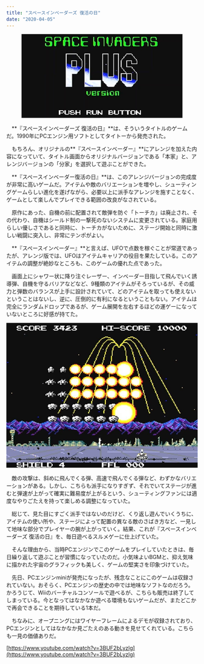 ```yaml
---
title: "スペースインベーダーズ 復活の日"
date: "2020-04-05"
---
```


<figure>

![](assets/nb13232d1a359_170cf7020539924d97acc0fd927906ab.jpg)

</figure>

　**『スペースインベーダーズ 復活の日』**は、そういうタイトルのゲームだ。1990年にPCエンジン用ソフトとしてタイトーから発売された。

　もちろん、オリジナルの**『スペースインベーダー』**にアレンジを加えた内容になっていて、タイトル画面からオリジナルバージョンである「本家」と、アレンジバージョンの「分家」を選択して遊ぶことができた。

　**『スペースインベーダー復活の日』**は、このアレンジバージョンの完成度が非常に高いゲームだ。アイテムや敵のバリエーションを増やし、シューティングゲームらしい進化を遂げながら、必要以上に派手なアレンジを施すことなく、ゲームとして楽しんでプレイできる範囲の改良がなされている。

　原作にあった、自機の前に配置されて敵弾を防ぐ「トーチカ」は廃止され、その代わり、自機はシールド制の一撃死のないシステムに変更されている。家庭用らしい優しさであると同時に、トーチカがないために、ステージ開始と同時に激しい戦闘に突入し、非常にテンポがよい。

　**『スペースインベーダー』**と言えば、UFOで点数を稼ぐことが常道であったが、アレンジ版では、UFOはアイテムキャリアの役目を果たしている。このアイテムの調整が絶妙なところも、このゲームの優れた点であった。

　画面上にシャワー状に降り注ぐレーザー、インベーダー目指して飛んでいく誘導弾、自機を守るバリアなどなど、9種類のアイテムがそろっているが、その威力と弾数のバランスが上手に設計されていて、どのアイテムを取っても使えないということはないし、逆に、圧倒的に有利になるということもない。アイテムは完全にランダムドロップであるが、ゲーム展開を左右するほどの運ゲーになっていないところに好感が持てた。

![画像1](assets/nb13232d1a359_picture_pc_60cbed1fa02983f3863dfe1a7213bc36.jpg)

　敵の攻撃は、斜めに飛んでくる弾、高速で飛んでくる弾など、わずかなバリエーションがある。しかし、こちらも派手になりすぎず、それでいてステージが進むと弾速が上がって確実に難易度が上がるという、シューティングファンには適度なやりごたえを持って楽しめる調整になっていた。

　総じて、見た目にすごく派手ではないのだけど、くり返し遊んでいくうちに、アイテムの使い所や、ステージによって配置の異なる敵のさばき方など、一見して地味な部分でプレイヤーの腕が上がっていく。結果、これが『スペースインベーダーズ 復活の日』を、毎日遊べるスルメゲーに仕上げていた。

　そんな理由から、当時PCエンジンでこのゲームをプレイしていたときは、毎日繰り返して遊ぶことが習慣になっていたのだ。小気味よいBGMと、抑え気味に描かれた宇宙のグラフィックも美しく、ゲームの堅実さを印象づけていた。

　先日、PCエンジンminiが発売になったが、残念なことにこのゲームは収録されていない。おそらく、PCエンジンの歴史の中では地味なソフトなのだろう。かろうじて、Wiiのバーチャルコンソールで遊べるが、こちらも販売は終了してしまっている。今となってはなかなか遊べる環境もないゲームだが、またどこかで再会できることを期待している1本だ。

　ちなみに、オープニングにはワイヤーフレームによるデモが収録されており、PCエンジンとしてはなかなか見ごたえのある動きを見せてくれている。こちらも一見の価値ありだ。

[https://www.youtube.com/watch?v=3BUF2bLyzlg](https://www.youtube.com/watch?v=3BUF2bLyzlg)
